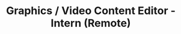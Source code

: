 ---
title: "Graphics / Video Content Editor - Intern (Remote)"
about: "As a Graphics/Video Content Editor, you will play a pivotal role in creating visually compelling and engaging content that aligns with the Kiran Foundation's goals and brand identity. Your responsibilities will include designing, editing, and curating a wide range of graphics content such as images, illustrations, infographics, and videos. With your creative expertise, attention to detail, and technical skills, you will significantly contribute to the overall quality and impact of the Kiran Foundation's visual communication efforts."
startDate: "Start Date: Immediate"
duration: "Duration: 3 - 6 Months"
timeCommitment: "Time Commitment: 10 hr/week"
teamSize: "Team Size: 3-5"
responsibilities: |
  - Oversee video content on the Foundation's YouTube Channel
  - Design cover posters for videos
  - Edit videos, video descriptions, and optimize video metadata
  - Create visually appealing images, infographics, and other graphical elements for our website, social media, presentations, and print materials
  - Convert concepts and written content into engaging visuals that enhance understanding and engagement
requirements: |
  - Proficiency in Canva or other graphics editing software
  - Portfolio showcasing diverse, creative, and technically proficient graphics content
  - Understanding of design principles, typography, color theory, and layout techniques
  - Excellent attention to detail and commitment to delivering polished, error-free content
  - Strong communication skills and ability to collaborate effectively in a team environment
  - Experience with video editing and animation software is a plus
url: "graphics-video-content-editor"
---